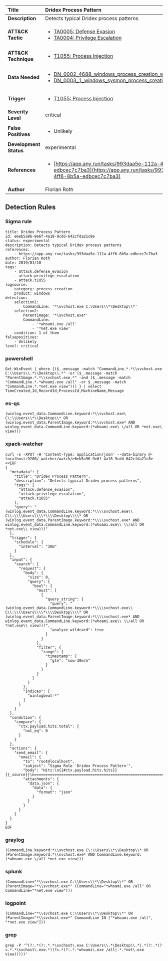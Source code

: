 | Title                    | Dridex Process Pattern       |
|:-------------------------|:------------------|
| **Description**          | Detects typical Dridex process patterns |
| **ATT&amp;CK Tactic**    |  <ul><li>[TA0005: Defense Evasion](https://attack.mitre.org/tactics/TA0005)</li><li>[TA0004: Privilege Escalation](https://attack.mitre.org/tactics/TA0004)</li></ul>  |
| **ATT&amp;CK Technique** | <ul><li>[T1055: Process Injection](https://attack.mitre.org/techniques/T1055)</li></ul>  |
| **Data Needed**          | <ul><li>[DN_0002_4688_windows_process_creation_with_commandline](../Data_Needed/DN_0002_4688_windows_process_creation_with_commandline.md)</li><li>[DN_0003_1_windows_sysmon_process_creation](../Data_Needed/DN_0003_1_windows_sysmon_process_creation.md)</li></ul>  |
| **Trigger**              | <ul><li>[T1055: Process Injection](../Triggers/T1055.md)</li></ul>  |
| **Severity Level**       | critical |
| **False Positives**      | <ul><li>Unlikely</li></ul>  |
| **Development Status**   | experimental |
| **References**           | <ul><li>[https://app.any.run/tasks/993daa5e-112a-4ff6-8b5a-edbcec7c7ba3](https://app.any.run/tasks/993daa5e-112a-4ff6-8b5a-edbcec7c7ba3)</li></ul>  |
| **Author**               | Florian Roth |


## Detection Rules

### Sigma rule

```
title: Dridex Process Pattern
id: e6eb5a96-9e6f-4a18-9cdd-642cfda21c8e
status: experimental
description: Detects typical Dridex process patterns
references:
    - https://app.any.run/tasks/993daa5e-112a-4ff6-8b5a-edbcec7c7ba3
author: Florian Roth
date: 2019/01/10
tags:
    - attack.defense_evasion
    - attack.privilege_escalation
    - attack.t1055
logsource:
    category: process_creation
    product: windows
detection:
    selection1:
        CommandLine: '*\svchost.exe C:\Users\\*\Desktop\\*'
    selection2:
        ParentImage: '*\svchost.exe*'
        CommandLine:
            - '*whoami.exe /all'
            - '*net.exe view'
    condition: 1 of them
falsepositives:
    - Unlikely
level: critical

```





### powershell
    
```
Get-WinEvent | where {($_.message -match "CommandLine.*.*\\svchost.exe C:\\Users\\.*\\Desktop\\.*" -or ($_.message -match "ParentImage.*.*\\svchost.exe.*" -and ($_.message -match "CommandLine.*.*whoami.exe /all" -or $_.message -match "CommandLine.*.*net.exe view"))) } | select TimeCreated,Id,RecordId,ProcessId,MachineName,Message
```


### es-qs
    
```
(winlog.event_data.CommandLine.keyword:*\\svchost.exe\ C\:\\Users\\*\\Desktop\\* OR (winlog.event_data.ParentImage.keyword:*\\svchost.exe* AND winlog.event_data.CommandLine.keyword:(*whoami.exe\ \/all OR *net.exe\ view)))
```


### xpack-watcher
    
```
curl -s -XPUT -H 'Content-Type: application/json' --data-binary @- localhost:9200/_watcher/watch/e6eb5a96-9e6f-4a18-9cdd-642cfda21c8e <<EOF
{
  "metadata": {
    "title": "Dridex Process Pattern",
    "description": "Detects typical Dridex process patterns",
    "tags": [
      "attack.defense_evasion",
      "attack.privilege_escalation",
      "attack.t1055"
    ],
    "query": "(winlog.event_data.CommandLine.keyword:*\\\\svchost.exe\\ C\\:\\\\Users\\\\*\\\\Desktop\\\\* OR (winlog.event_data.ParentImage.keyword:*\\\\svchost.exe* AND winlog.event_data.CommandLine.keyword:(*whoami.exe\\ \\/all OR *net.exe\\ view)))"
  },
  "trigger": {
    "schedule": {
      "interval": "30m"
    }
  },
  "input": {
    "search": {
      "request": {
        "body": {
          "size": 0,
          "query": {
            "bool": {
              "must": [
                {
                  "query_string": {
                    "query": "(winlog.event_data.CommandLine.keyword:*\\\\svchost.exe\\ C\\:\\\\Users\\\\*\\\\Desktop\\\\* OR (winlog.event_data.ParentImage.keyword:*\\\\svchost.exe* AND winlog.event_data.CommandLine.keyword:(*whoami.exe\\ \\/all OR *net.exe\\ view)))",
                    "analyze_wildcard": true
                  }
                }
              ],
              "filter": {
                "range": {
                  "timestamp": {
                    "gte": "now-30m/m"
                  }
                }
              }
            }
          }
        },
        "indices": [
          "winlogbeat-*"
        ]
      }
    }
  },
  "condition": {
    "compare": {
      "ctx.payload.hits.total": {
        "not_eq": 0
      }
    }
  },
  "actions": {
    "send_email": {
      "email": {
        "to": "root@localhost",
        "subject": "Sigma Rule 'Dridex Process Pattern'",
        "body": "Hits:\n{{#ctx.payload.hits.hits}}{{_source}}\n================================================================================\n{{/ctx.payload.hits.hits}}",
        "attachments": {
          "data.json": {
            "data": {
              "format": "json"
            }
          }
        }
      }
    }
  }
}
EOF

```


### graylog
    
```
(CommandLine.keyword:*\\svchost.exe C\:\\Users\\*\\Desktop\\* OR (ParentImage.keyword:*\\svchost.exe* AND CommandLine.keyword:(*whoami.exe \/all *net.exe view)))
```


### splunk
    
```
(CommandLine="*\\svchost.exe C:\\Users\\*\\Desktop\\*" OR (ParentImage="*\\svchost.exe*" (CommandLine="*whoami.exe /all" OR CommandLine="*net.exe view")))
```


### logpoint
    
```
(CommandLine="*\\svchost.exe C:\\Users\\*\\Desktop\\*" OR (ParentImage="*\\svchost.exe*" CommandLine IN ["*whoami.exe /all", "*net.exe view"]))
```


### grep
    
```
grep -P '^(?:.*(?:.*.*\svchost\.exe C:\Users\\.*\Desktop\\.*|.*(?:.*(?=.*.*\svchost\.exe.*)(?=.*(?:.*.*whoami\.exe /all|.*.*net\.exe view)))))'
```




